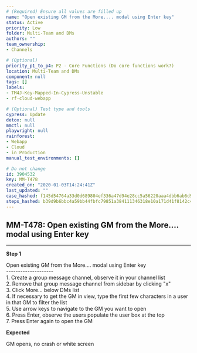```yaml
---
# (Required) Ensure all values are filled up
name: "Open existing GM from the More.... modal using Enter key"
status: Active
priority: Low
folder: Multi-Team and DMs
authors: ""
team_ownership: 
- Channels

# (Optional)
priority_p1_to_p4: P2 - Core Functions (Do core functions work?)
location: Multi-Team and DMs
component: null
tags: []
labels: 
- TM4J-Key-Mapped-In-Cypress-Unstable
- rf-cloud-webapp

# (Optional) Test type and tools
cypress: Update
detox: null
mmctl: null
playwright: null
rainforest: 
- Webapp
- Cloud
- in Production
manual_test_environments: []

# Do not change
id: 3904532
key: MM-T478
created_on: "2020-01-03T14:24:41Z"
last_updated: ""
case_hashed: f145d54764a33d0d689804ef336a47d94e28cc5a56220aaa4dbb6ab6d991358a8cdda58e8ec97fe3647b38aa2ffd83d5
steps_hashed: b39d9b6bbc4a59bb44fbfc79851a384111346318e10a171d41f8142c412a360bc937123b26161af70933db7679a827eb
---
```


<!-- (Auto-generated) Based on frontmatter's "key" and "name" -->

## MM-T478: Open existing GM from the More.... modal using Enter key

---

**Step 1**

Open existing GM from the More.... modal using Enter key\
\--------------------\
1\. Create a group message channel, observe it in your channel list\
2\. Remove that group message channel from sidebar by clicking "x"\
3\. Click More... below DMs list\
4\. If necessary to get the GM in view, type the first few characters in a user in that GM to filter the list\
5\. Use arrow keys to navigate to the GM you want to open\
6\. Press Enter, observe the users populate the user box at the top\
7\. Press Enter again to open the GM

**Expected**

GM opens, no crash or white screen
